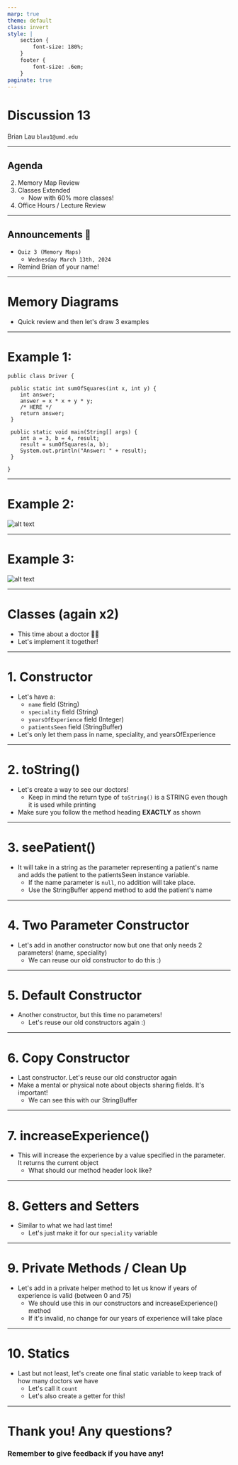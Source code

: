 ```yaml
---
marp: true
theme: default
class: invert
style: |
    section {
        font-size: 180%;
    }
    footer {
        font-size: .6em;
    }
paginate: true
---
```

<!-- 
_paginate: false
_class: invert
-->

# <!--fit--> Discussion 13
<!-- 
_footer: "Credits to Adit Bala for his Marp template"
-->

### 

Brian Lau
`blau1@umd.edu`

---
## Agenda
<!-- 
_footer: "Slides available at [`beelau.vercel.app`](https://beelau.vercel.app)"
-->
2. Memory Map Review
3. Classes Extended 
    - Now with 60% more classes!
4. Office Hours / Lecture Review
---
## Announcements :mega:
- `Quiz 3 (Memory Maps)`
    - `Wednesday March 13th, 2024`
- Remind Brian of your name!

---
# Memory Diagrams
- Quick review and then let's draw 3 examples
---
# Example 1:
```
public class Driver {
    
 public static int sumOfSquares(int x, int y) {
    int answer;
    answer = x * x + y * y;
    /* HERE */
    return answer;
 }

 public static void main(String[] args) {
    int a = 3, b = 4, result;
    result = sumOfSquares(a, b);
    System.out.println("Answer: " + result);
 }

}
```
----

# Example 2:
![alt text](https://i.imgur.com/RBmLVva.png[/img])

----

# Example 3:
![alt text](https://i.imgur.com/2t2V3kj.png[/img])

---
# Classes (again x2)
- This time about a doctor 👨‍⚕️
- Let's implement it together!


---
# 1. Constructor
- Let's have a:
    - `name` field (String)
    - `speciality` field (String)
    - `yearsOfExperience` field (Integer)
    - `patientsSeen` field (StringBuffer)
- Let's only let them pass in name, speciality, and yearsOfExperience

---

# 2. toString()
- Let's create a way to see our doctors!
    - Keep in mind the return type of `toString()` is a STRING even though it is used while printing
- Make sure you follow the method heading **EXACTLY** as shown

---
# 3. seePatient()
- It will take in a string as the parameter representing a patient's name and adds the patient to the patientsSeen instance variable. 
    - If the name parameter is `null`, no addition will take place. 
    - Use the StringBuffer append method to add the patient's name

---
# 4. Two Parameter Constructor
- Let's add in another constructor now but one that only needs 2 parameters! (name, speciality)
    - We can reuse our old constructor to do this :)
---
# 5. Default Constructor
- Another constructor, but this time no parameters! 
    - Let's reuse our old constructors again :)
---
# 6. Copy Constructor
- Last constructor. Let's reuse our old constructor again
- Make a mental or physical note about objects sharing fields. It's important! 
    - We can see this with our StringBuffer
---
# 7. increaseExperience() 
- This will increase the experience by a value specified in the parameter. It returns the current object
    - What should our method header look like?
---
# 8. Getters and Setters
- Similar to what we had last time!
    - Let's just make it for our `speciality` variable
---
# 9. Private Methods / Clean Up
- Let's add in a private helper method to let us know if years of experience is valid (between 0 and 75)
    - We should use this in our constructors and increaseExperience() method
    - If it's invalid, no change for our years of experience will take place
---
# 10. Statics
- Last but not least, let's create one final static variable to keep track of how many doctors we have
    - Let's call it `count`
    - Let's also create a getter for this!
---

# Thank you! Any questions?

### Remember to give feedback if you have any!
